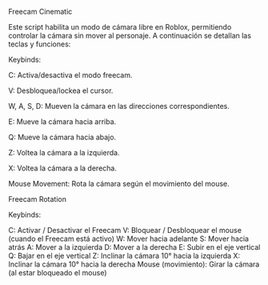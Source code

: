 Freecam Cinematic

Este script habilita un modo de cámara libre en Roblox, permitiendo controlar la cámara sin mover al personaje. A continuación se detallan las teclas y funciones:

Keybinds:

C: Activa/desactiva el modo freecam.

V: Desbloquea/lockea el cursor.

W, A, S, D: Mueven la cámara en las direcciones correspondientes.

E: Mueve la cámara hacia arriba.

Q: Mueve la cámara hacia abajo.

Z: Voltea la cámara a la izquierda.

X: Voltea la cámara a la derecha.

Mouse Movement: Rota la cámara según el movimiento del mouse.




Freecam Rotation

Keybinds:

C:	Activar / Desactivar el Freecam
V:	Bloquear / Desbloquear el mouse (cuando el Freecam está activo)
W:	Mover hacia adelante
S:	Mover hacia atrás
A:	Mover a la izquierda
D:	Mover a la derecha
E:	Subir en el eje vertical
Q:	Bajar en el eje vertical
Z:	Inclinar la cámara 10° hacia la izquierda
X:	Inclinar la cámara 10° hacia la derecha
Mouse (movimiento):	Girar la cámara (al estar bloqueado el mouse)
